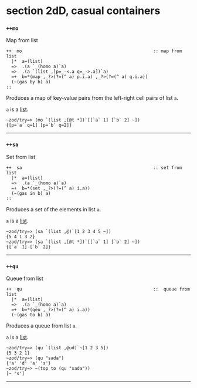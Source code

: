 section 2dD, casual containers
==============================

<h3 id="++mo"><code>++mo</code></h3>

Map from list

    ++  mo                                                  :: map from list
      |*  a=(list)
      =>  .(a `_(homo a)`a)
      =>  .(a `(list ,[p=_-<.a q=_->.a])`a)
      =+  b=*(map ,_?>(?=(^ a) p.i.a) ,_?>(?=(^ a) q.i.a))
      (~(gas by b) a)
    ::

Produces a map of key-value pairs from the left-right cell pairs of list
`a`.

`a` is a [list]().

    ~zod/try=> (mo `(list ,[@t *])`[[`a` 1] [`b` 2] ~])
    {[p=`a` q=1] [p=`b` q=2]}

------------------------------------------------------------------------

<h3 id="++sa"><code>++sa</code></h3>

Set from list

    ++  sa                                                  :: set from list
      |*  a=(list)
      =>  .(a `_(homo a)`a)
      =+  b=*(set ,_?>(?=(^ a) i.a))
      (~(gas in b) a)
    ::

Produces a set of the elements in list `a`.

`a` is a [list]().

    ~zod/try=> (sa `(list ,@)`[1 2 3 4 5 ~])
    {5 4 1 3 2}
    ~zod/try=> (sa `(list ,[@t *])`[[`a` 1] [`b` 2] ~])
    {[`a` 1] [`b` 2]}

------------------------------------------------------------------------

<h3 id="++qu"><code>++qu</code></h3>

Queue from list

    ++  qu                                                  ::  queue from list 
      |*  a=(list)
      =>  .(a `_(homo a)`a)
      =+  b=*(qeu ,_?>(?=(^ a) i.a))
      (~(gas to b) a)

Produces a queue from list `a`.

`a` is a [list]().

    ~zod/try=> (qu `(list ,@ud)`~[1 2 3 5])
    {5 3 2 1}
    ~zod/try=> (qu "sada")
    {'a' 'd' 'a' 's'}
    ~zod/try=> ~(top to (qu "sada"))
    [~ 's']

------------------------------------------------------------------------
